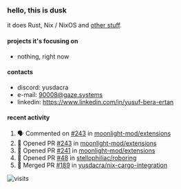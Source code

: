 ### hello, this is dusk

it does Rust, Nix / NixOS and [other stuff](https://gaze.systems/about/).

#### projects it's focusing on

- nothing, right now

#### contacts

- discord: yusdacra
- e-mail: 90008@gaze.systems
- linkedin: https://www.linkedin.com/in/yusuf-bera-ertan

#### recent activity

<!--START_SECTION:activity-->
1. 🗣 Commented on [#243](https://github.com/moonlight-mod/extensions/pull/243#issuecomment-2798909343) in [moonlight-mod/extensions](https://github.com/moonlight-mod/extensions)
2. 💪 Opened PR [#243](https://github.com/moonlight-mod/extensions/pull/243) in [moonlight-mod/extensions](https://github.com/moonlight-mod/extensions)
3. 💪 Opened PR [#241](https://github.com/moonlight-mod/extensions/pull/241) in [moonlight-mod/extensions](https://github.com/moonlight-mod/extensions)
4. 💪 Opened PR [#48](https://github.com/stellophiliac/roboring/pull/48) in [stellophiliac/roboring](https://github.com/stellophiliac/roboring)
5. 🎉 Merged PR [#189](https://github.com/yusdacra/nix-cargo-integration/pull/189) in [yusdacra/nix-cargo-integration](https://github.com/yusdacra/nix-cargo-integration)
<!--END_SECTION:activity-->



![visits](https://count.getloli.com/@yusdacragithub?name=yusdacragithub&theme=booru-lewd&padding=5&offset=0&align=center&scale=1&pixelated=1&darkmode=0)
